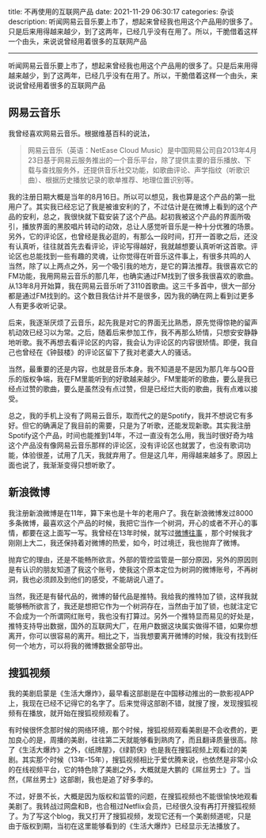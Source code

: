 title: 不再使用的互联网产品
date: 2021-11-29 06:30:17
categories: 杂谈
description: 听闻网易云音乐要上市了，想起来曾经我也用这个产品用的很多了。只是后来用得越来越少，到了这两年，已经几乎没有在用了。所以，干脆借着这样一个由头，来说说曾经用着很多的互联网产品

---

听闻网易云音乐要上市了，想起来曾经我也用这个产品用的很多了。只是后来用得越来越少，到了这两年，已经几乎没有在用了。所以，干脆借着这样一个由头，来说说曾经用着很多的互联网产品

## 网易云音乐



我曾经喜欢网易云音乐。根据维基百科的说法，

>网易云音乐（英语：NetEase Cloud Music）是中国网易公司自2013年4月23日基于网易云服务推出的一个音乐平台，除了提供主要的音乐播放、下载与查找服务外，还提供音乐社交功能，如歌曲评论、声学指纹（听歌识曲）、根据历史播放记录的歌单推荐、地理位置识别等。

我的注册日期大概是当年的8月16日。所以可以想见，我也算是这个产品的第一批用户了。其实我已经忘记了我是被谁安利的了，不过估计是在微博上看到的这个产品的安利，总之，我很快就下载安装了这个产品。起初我被这个产品的界面所吸引，播放界面的黑胶唱片转动的动效，总让人感觉听音乐是一种十分优雅的场景。另外，它的评论区，也曾经是我必逛的，有那么一段时间，打开一首歌之后，还没有认真听，往往就首先去看评论，评论写得越好，我就越想要认真听听这首歌。评论区也总能找到一些有趣的灵魂，让你觉得在听音乐这件事上，有很多共鸣的人
当然，除了以上两点之外，另一个吸引我的地方，是它的算法推荐。我很喜欢它的FM功能，我用网易云音乐的那几年，也确实通过FM找到了很多我很喜欢的歌曲。从13年8月开始算，我在网易云音乐听了3110首歌曲。这三千多首中，很大一部分都是通过FM找到的。这个数目我估计并不是很多，因为我的确在网上看到过更多人有更多收听记录。

后来，我逐渐厌烦了云音乐，起先我是对它的界面无比熟悉，原先觉得惊艳的留声机动效已经习以为常。之后，随着后来参加工作，我不再那么矫情，只想安安静静地听歌。我不再想去看评论区的内容，我会认为评论区的内容很矫情。即便，我自己也曾经在《钟鼓楼》的评论区留下了我对老婆大人的骚话。


当然，最重要的还是内容，也就是音乐本身。我不知道是不是因为那几年与QQ音乐的版权争端，我在FM里能听到的好歌越来越少。FM里能听的歌曲，要么是我已经点过赞的歌曲，要么是虽然没有点过赞，但是已经烂大街的歌曲，我有点难以接受。

总之，我的手机上没有了网易云音乐，取而代之的是Spotify，我并不想说它有多好。但它的确满足了我目前的需要，只是为了听歌，还能发现新歌。其实我注册Spotify这个产品，时间也能推到14年，不过一直没有怎么用，我当时很好奇为啥这个产品没有像网易云音乐那样的评论区，没有评论区也就罢了，也没有歌词功能，体验很差，试用了几天，我就弃用了。但是这几年，用得越来越多了。原因上面也说了，我渐渐变得只想听歌了。



## 新浪微博

我注册新浪微博是在11年，算下来也是十年的老用户了。我在新浪微博发过8000多条微博，最喜欢这个产品的时候，我把它当作一个树洞，开心的或者不开心的事情，都要在这上面写一写。我曾经在13年时候，就写过[微博往事](http://blog.sina.com.cn/s/blog_63a3d9b70101f0bq.html) ，那个时候我才刚刚上大二，我还保持着对微博的热爱，如今，时过境迁，我也抛弃了微博。

抛弃它的理由，还是不能畅所欲言。外部的管控监管是一部分原因，另外的原因则是有认识的朋友知道了我这个账号，使我这个原本定位为树洞的微博账号，不再树洞，我也必须顾及到他们的感受，不能胡说八道了。

当然，我还是有替代品的，微博的替代品是推特。我给我的推特加了锁，这样我就能够畅所欲言了，我还是想把它作为一个树洞存在，当然由于加了锁，也就注定它不会成为一个所谓网红账号，我也没有打算过。另外一个推特显而易见的好处是，推特支持导出数据，国外的互联网大厂，在用户数据这块属实做得不错，如果你想离开，你可以很容易的离开。相比之下，当我想要离开微博的时候，我没有找到任何一个地方，可以将我的微博数据全部导出。

## 搜狐视频

我的美剧启蒙是《生活大爆炸》，最早看这部剧是在中国移动推出的一款影视APP上，我现在已经不记得它的名字了。后来觉得这部剧不错，就搜了搜，发现搜狐视频有在播放，就开始在搜狐视频观看了。

有时候很怀念那时候的网络环境，那个时候，搜狐视频观看美剧是不会收费的，更加良心的是，周播的美剧，往往第二天就能够看到熟肉了，而且翻译质量很高。除了《生活大爆炸》之外，《纸牌屋》，《绿箭侠》也是我在搜狐视频上观看过的美剧。其实那个时候（13年-15年），搜狐视频相比于爱优腾来说，也依然是非常小众的在线视频平台，它的特色除了美剧之外，大概就是大鹏的《屌丝男士》了。当然，《屌丝男士》这部剧，我也是追了好多季的。

不过，好景不长，大概是因为版权和监管的问题，在搜狐视频也不能很愉快地观看美剧了。我转战过网盘和B，也合租过Netflix会员，已经很久没有再打开搜狐视频了。为了写这个blog，我又打开了搜狐视频，发现它还有一个美剧频道呢，只是由于版权到期，当初在这里能够看到的《生活大爆炸》已经显示无法播放了。


